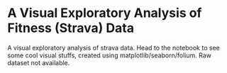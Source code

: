 # A Visual Exploratory Analysis of Fitness (Strava) Data
 A visual exploratory analysis of strava data. Head to the notebook to see some cool visual stuffs, created using matplotlib/seaborn/folium. Raw dataset not available.
